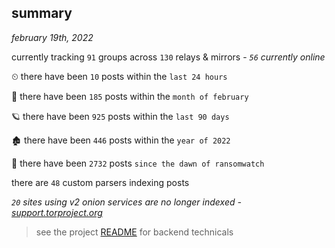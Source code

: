 
## summary
_february 19th, 2022_

currently tracking `91` groups across `130` relays & mirrors - _`56` currently online_

⏲ there have been `10` posts within the `last 24 hours`

🦈 there have been `185` posts within the `month of february`

🪐 there have been `925` posts within the `last 90 days`

🏚 there have been `446` posts within the `year of 2022`

🦕 there have been `2732` posts `since the dawn of ransomwatch`

there are `48` custom parsers indexing posts

_`20` sites using v2 onion services are no longer indexed - [support.torproject.org](https://support.torproject.org/onionservices/v2-deprecation/)_

> see the project [README](https://github.com/thetanz/ransomwatch#ransomwatch--) for backend technicals
